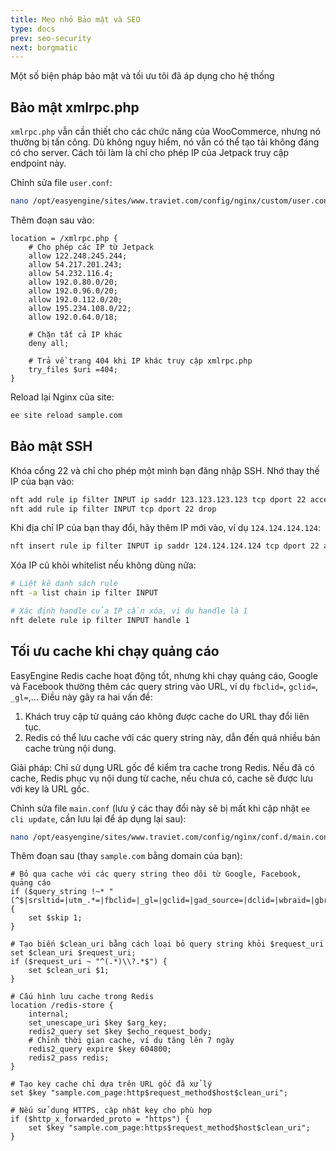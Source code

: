 ```yaml
---
title: Mẹo nhỏ Bảo mật và SEO
type: docs
prev: seo-security
next: borgmatic
---
```


Một số biện pháp bảo mật và tối ưu tôi đã áp dụng cho hệ thống

## Bảo mật xmlrpc.php  

`xmlrpc.php` vẫn cần thiết cho các chức năng của WooCommerce, nhưng nó thường bị tấn công. Dù không nguy hiểm, nó vẫn có thể tạo tải không đáng có cho server. Cách tôi làm là chỉ cho phép IP của Jetpack truy cập endpoint này.  

Chỉnh sửa file `user.conf`:  

```bash
nano /opt/easyengine/sites/www.traviet.com/config/nginx/custom/user.conf
```

Thêm đoạn sau vào:  

```nginx
location = /xmlrpc.php {
    # Cho phép các IP từ Jetpack
    allow 122.248.245.244;
    allow 54.217.201.243;
    allow 54.232.116.4;
    allow 192.0.80.0/20;
    allow 192.0.96.0/20;
    allow 192.0.112.0/20;
    allow 195.234.108.0/22;
    allow 192.0.64.0/18;

    # Chặn tất cả IP khác
    deny all;

    # Trả về trang 404 khi IP khác truy cập xmlrpc.php
    try_files $uri =404;
}
```

Reload lại Nginx của site:  

```bash
ee site reload sample.com 
```

## Bảo mật SSH  

Khóa cổng 22 và chỉ cho phép một mình bạn đăng nhập SSH. Nhớ thay thế IP của bạn vào:  

```bash
nft add rule ip filter INPUT ip saddr 123.123.123.123 tcp dport 22 accept
nft add rule ip filter INPUT tcp dport 22 drop
```

Khi địa chỉ IP của bạn thay đổi, hãy thêm IP mới vào, ví dụ `124.124.124.124`:  

```bash
nft insert rule ip filter INPUT ip saddr 124.124.124.124 tcp dport 22 accept
```

Xóa IP cũ khỏi whitelist nếu không dùng nữa:  

```bash
# Liệt kê danh sách rule
nft -a list chain ip filter INPUT 

# Xác định handle của IP cần xóa, ví dụ handle là 1
nft delete rule ip filter INPUT handle 1 
```

## Tối ưu cache khi chạy quảng cáo  

EasyEngine Redis cache hoạt động tốt, nhưng khi chạy quảng cáo, Google và Facebook thường thêm các query string vào URL, ví dụ `fbclid=`, `gclid=`, `_gl=`,... Điều này gây ra hai vấn đề:  

1. Khách truy cập từ quảng cáo không được cache do URL thay đổi liên tục.  
2. Redis có thể lưu cache với các query string này, dẫn đến quá nhiều bản cache trùng nội dung.  

Giải pháp: Chỉ sử dụng URL gốc để kiểm tra cache trong Redis. Nếu đã có cache, Redis phục vụ nội dung từ cache, nếu chưa có, cache sẽ được lưu với key là URL gốc.  

Chỉnh sửa file `main.conf` (lưu ý các thay đổi này sẽ bị mất khi cập nhật `ee cli update`, cần lưu lại để áp dụng lại sau):  

```bash
nano /opt/easyengine/sites/www.traviet.com/config/nginx/conf.d/main.conf
```

Thêm đoạn sau (thay `sample.com` bằng domain của bạn):  

```nginx
# Bỏ qua cache với các query string theo dõi từ Google, Facebook, quảng cáo
if ($query_string !~* "(^$|srsltid=|utm_.*=|fbclid=|_gl=|gclid=|gad_source=|dclid=|wbraid=|gbraid=|gclsrc=)") {
    set $skip 1;
}

# Tạo biến $clean_uri bằng cách loại bỏ query string khỏi $request_uri
set $clean_uri $request_uri;
if ($request_uri ~ "^(.*)\\?.*$") {
    set $clean_uri $1;
}

# Cấu hình lưu cache trong Redis
location /redis-store {
    internal;
    set_unescape_uri $key $arg_key;
    redis2_query set $key $echo_request_body;
    # Chỉnh thời gian cache, ví dụ tăng lên 7 ngày
    redis2_query expire $key 604800;
    redis2_pass redis;
}

# Tạo key cache chỉ dựa trên URL gốc đã xử lý
set $key "sample.com_page:http$request_method$host$clean_uri"; 

# Nếu sử dụng HTTPS, cập nhật key cho phù hợp
if ($http_x_forwarded_proto = "https") {
    set $key "sample.com_page:https$request_method$host$clean_uri";
}
```
